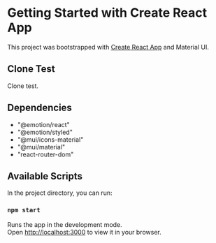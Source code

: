 # Getting Started with Create React App

This project was bootstrapped with [Create React App](https://github.com/facebook/create-react-app) and Material UI.

## Clone Test

Clone test.

## Dependencies

*   "@emotion/react"
*   "@emotion/styled"
*   "@mui/icons-material"
*   "@mui/material"
*   "react-router-dom"


## Available Scripts

In the project directory, you can run:

### `npm start`

Runs the app in the development mode.\
Open [http://localhost:3000](http://localhost:3000) to view it in your browser.

